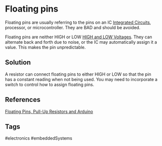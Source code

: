 # Floating pins  

Floating pins are usually referring to the pins on an IC [Integrated Circuits](../202305121825), processor, or microcontroller. They are BAD and should be avoided.   

Floating pins are neither HIGH or LOW [HIGH and LOW Voltages](../202305121857). They can alternate back and forth due to noise, or the IC  may automatically assign it a value. This makes the pin unpredictable.   

## Solution
A resistor can connect floating pins to either HIGH or LOW so that the pin has a constant reading when not being used. You may need to incorporate a switch to control how to assign floating pins.  

## References
[Floating Pins, Pull-Up Resistors and Arduino](https://www.programmingelectronics.com/floating-pins-pull-up-resistors-and-arduino/)

## Tags
#electronics #embeddedSystems
